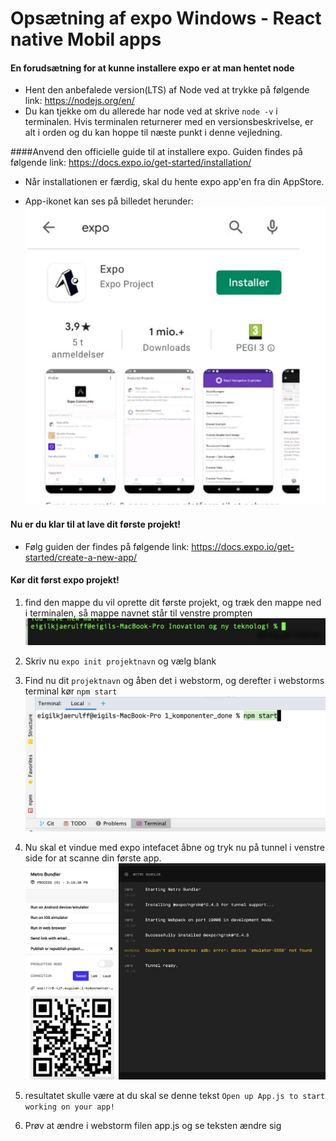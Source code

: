 # Opsætning af expo Windows - React native Mobil apps

#### En forudsætning for at kunne installere expo er at man hentet node
- Hent den anbefalede version(LTS) af Node ved at trykke på følgende link: https://nodejs.org/en/
- Du kan tjekke om du allerede har node ved at skrive `node -v` i terminalen. Hvis terminalen returnerer med en versionsbeskrivelse, er alt i orden og du kan hoppe til næste punkt i denne vejledning. 

####Anvend den officielle guide til at installere expo. Guiden findes på følgende link: https://docs.expo.io/get-started/installation/

- Når installationen er færdig, skal du hente expo app'en fra din AppStore.
 
- App-ikonet kan ses på billedet herunder:
  ![expo](billeder/expoIcon.png)


#### Nu er du klar til at lave dit første projekt! 
- Følg guiden der findes på følgende link: https://docs.expo.io/get-started/create-a-new-app/

#### Kør dit først expo projekt!
1. find den mappe du vil oprette dit første projekt, og træk den mappe ned i terminalen, så mappe navnet står til venstre prompten
   ![img.png](billeder/img.png)

2. Skriv nu `expo init projektnavn` og vælg blank
3. Find nu dit `projektnavn` og åben det i webstorm, og derefter i webstorms terminal kør
   `npm start`
   ![img.png](billeder/screenshot4.png)

4. Nu skal et vindue med expo intefacet åbne og tryk nu på tunnel i venstre side for at scanne din første app.
   ![](billeder/screenshot5.png)

5. resultatet skulle være at du skal se denne tekst `Open up App.js to start working on your app!`
6. Prøv at ændre i webstorm filen app.js og se teksten ændre sig
